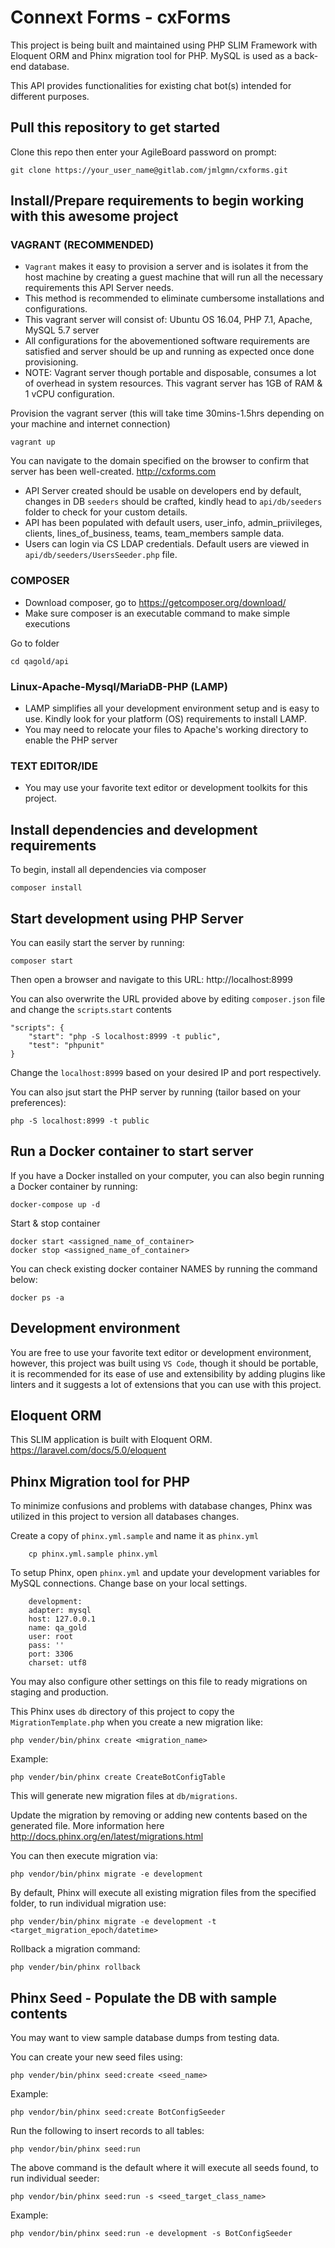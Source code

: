 # Connext Forms - cxForms

This project is being built and maintained using PHP SLIM Framework with Eloquent ORM and Phinx migration tool for PHP. MySQL is used as a back-end database. 

This API provides functionalities for existing chat bot(s) intended for different purposes.

## Pull this repository to get started

Clone this repo then enter your AgileBoard password on prompt:

	git clone https://your_user_name@gitlab.com/jmlgmn/cxforms.git


## Install/Prepare requirements to begin working with this awesome project

### VAGRANT (RECOMMENDED)
* `Vagrant` makes it easy to provision a server and is isolates it from the host machine by creating a guest machine that will run all the necessary requirements this API Server needs.
* This method is recommended to eliminate cumbersome installations and configurations.
* This vagrant server will consist of: Ubuntu OS 16.04, PHP 7.1, Apache, MySQL 5.7 server
* All configurations for the abovementioned software requirements are satisfied and server should be up and running as expected once done provisioning.
* NOTE: Vagrant server though portable and disposable, consumes a lot of overhead in system resources. This vagrant server has 1GB of RAM & 1 vCPU configuration.

Provision the vagrant server (this will take time 30mins-1.5hrs depending on your machine and internet connection)

	vagrant up

You can navigate to the domain specified on the browser to confirm that server has been well-created. http://cxforms.com

* API Server created should be usable on developers end by default, changes in DB `seeders` should be crafted, kindly head to `api/db/seeders` folder to check for your custom details.
* API has been populated with default users, user_info, admin_priivileges, clients, lines_of_business, teams, team_members sample data.
* Users can login via CS LDAP credentials. Default users are viewed in `api/db/seeders/UsersSeeder.php` file.

### COMPOSER
* Download composer, go to https://getcomposer.org/download/
* Make sure composer is an executable command to make simple executions

Go to folder

	cd qagold/api

### Linux-Apache-Mysql/MariaDB-PHP (LAMP)
* LAMP simplifies all your development environment setup and is easy to use. Kindly look for your platform (OS) requirements to install LAMP.
* You may need to relocate your files to Apache's working directory to enable the PHP server

### TEXT EDITOR/IDE
* You may use your favorite text editor or development toolkits for this project.


## Install dependencies and development requirements 

To begin, install all dependencies via composer

	composer install

## Start development using PHP Server

You can easily start the server by running:

	composer start

Then open a browser and navigate to this URL: http://localhost:8999

You can also overwrite the URL provided above by editing `composer.json` file and change the `scripts`.`start` contents

	"scripts": {
        "start": "php -S localhost:8999 -t public",
        "test": "phpunit"
    }

Change the `localhost:8999` based on your desired IP and port respectively.

You can also jsut start the PHP server by running (tailor based on your preferences):

	php -S localhost:8999 -t public

## Run a Docker container to start server

If you have a Docker installed on your computer, you can also begin running a Docker container by running:

	docker-compose up -d 

Start & stop container

	docker start <assigned_name_of_container>
	docker stop <assigned_name_of_container>

You can check existing docker container NAMES by running the command below:

	docker ps -a

## Development environment

You are free to use your favorite text editor or development environment, however, this project was built using `VS Code`, though it should be portable, it is recommended for its ease of use and extensibility by adding plugins like linters and it suggests a lot of extensions that you can use with this project.

## Eloquent ORM

This SLIM application is built with Eloquent ORM. https://laravel.com/docs/5.0/eloquent

## Phinx Migration tool for PHP

To minimize confusions and problems with database changes, Phinx was utilized in this project to version all databases changes. 

Create a copy of `phinx.yml.sample` and name it as `phinx.yml`

		cp phinx.yml.sample phinx.yml
	
To setup Phinx, open `phinx.yml` and update your development variables for MySQL connections. Change base on your local settings. 

		development:
		adapter: mysql
		host: 127.0.0.1
		name: qa_gold
		user: root
		pass: ''
		port: 3306
		charset: utf8

You may also configure other settings on this file to ready migrations on staging and production.

This Phinx uses `db` directory of this project to copy the `MigrationTemplate.php` when you create a new migration like:

	php vender/bin/phinx create <migration_name>

Example:

	php vender/bin/phinx create CreateBotConfigTable

This will generate new migration files at `db/migrations`.

Update the migration by removing or adding new contents based on the generated file. More information here http://docs.phinx.org/en/latest/migrations.html

You can then execute migration via:

	php vendor/bin/phinx migrate -e development

By default, Phinx will execute all existing migration files from the specified folder, to run individual migration use:

	php vender/bin/phinx migrate -e development -t <target_migration_epoch/datetime>

Rollback a migration command:

	php vender/bin/phinx rollback

## Phinx Seed - Populate the DB with sample contents

You may want to view sample database dumps from testing data. 

You can create your new seed files using:

	php vender/bin/phinx seed:create <seed_name>

Example:

	php vendor/bin/phinx seed:create BotConfigSeeder

Run the following to insert records to all tables:

	php vendor/bin/phinx seed:run

The above command is the default where it will execute all seeds found, to run individual seeder:

	php vendor/bin/phinx seed:run -s <seed_target_class_name>

Example:

	php vendor/bin/phinx seed:run -e development -s BotConfigSeeder
